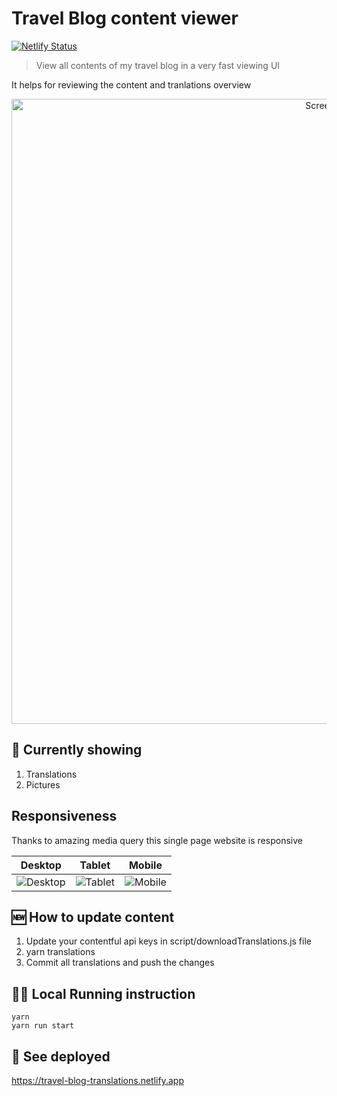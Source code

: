 # Travel Blog content viewer

[![Netlify Status](https://api.netlify.com/api/v1/badges/475d5800-8d51-4327-a1d6-b834d3ff8a65/deploy-status)](https://app.netlify.com/sites/travel-blog-translations/deploys)

> View all contents of my travel blog in a very fast viewing UI

It helps for reviewing the content and tranlations overview

<p align="center">
  <img height="auto" width="1000px" alt="Screenshot" src="https://cdn.jsdelivr.net/gh/ayonious/translations-viewer@master/documentation/screenshot.desktop.png">
</p>

## 🔬 Currently showing

1. Translations
2. Pictures

## Responsiveness

Thanks to amazing media query this single page website is responsive

| Desktop                                                                                                          | Tablet                                                                                                         | Mobile                                                                                                         |
| ---------------------------------------------------------------------------------------------------------------- | -------------------------------------------------------------------------------------------------------------- | -------------------------------------------------------------------------------------------------------------- |
| ![Desktop](https://cdn.jsdelivr.net/gh/ayonious/translations-viewer@master/documentation/screenshot.desktop.png) | ![Tablet](https://cdn.jsdelivr.net/gh/ayonious/translations-viewer@master/documentation/screenshot.tablet.png) | ![Mobile](https://cdn.jsdelivr.net/gh/ayonious/translations-viewer@master/documentation/screenshot.mobile.png) |

## 🆕 How to update content

1. Update your contentful api keys in script/downloadTranslations.js file
2. yarn translations
3. Commit all translations and push the changes

## 🏃‍♂️ Local Running instruction

```
yarn
yarn run start
```

## 🚀 See deployed

https://travel-blog-translations.netlify.app
